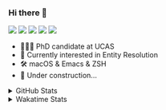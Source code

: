 ### Hi there 👋

[![](https://img.shields.io/badge/-Email-325180?logo=maildotru&logoColor=white&style=flat-square)](mailto:hi@wang.tianshu.me)
[![](https://img.shields.io/badge/-GitHub-black?logo=GitHub&style=flat-square)](https://github.com/tshu-w)
[![](https://img.shields.io/badge/-Telegram-26a5e4?labelColor=fafafa&logo=telegram&style=flat-square)](https://t.me/tshu_w) 
[![](https://img.shields.io/badge/-Twitter-1da1f2?logo=Twitter&logoColor=white&style=flat-square)](https://twitter.com/tshu_w)
[![](https://komarev.com/ghpvc/?username=tshu-w&color=blueviolet&style=flat-square)]()



- 🧑🏻‍🎓 PhD candidate at UCAS
- 🔭 Currently interested in Entity Resolution
- 🛠 macOS & Emacs & ZSH
- 🚧 Under construction...

<details>

<summary>GitHub Stats</summary>

![Tianshu's GitHub stats](https://github-readme-stats.vercel.app/api?username=tshu-w&show_icons=true&theme=buefy&count_private=true)
  
</details>


<details>
  <summary>Wakatime Stats</summary>

  Currently, files accessed by tramp cannot be tracked by wakatime, see https://github.com/wakatime/wakatime-mode/issues/27
  <br>
  
<!--START_SECTION:waka-->
![Code Time](http://img.shields.io/badge/Code%20Time-0%20secs-blue)

**I'm an Early 🐤** 

```text
🌞 Morning    53 commits     ███░░░░░░░░░░░░░░░░░░░░░░   14.4% 
🌆 Daytime    160 commits    ██████████░░░░░░░░░░░░░░░   43.48% 
🌃 Evening    151 commits    ██████████░░░░░░░░░░░░░░░   41.03% 
🌙 Night      4 commits      ░░░░░░░░░░░░░░░░░░░░░░░░░   1.09%

```
📅 **I'm Most Productive on Monday** 

```text
Monday       89 commits     ██████░░░░░░░░░░░░░░░░░░░   24.18% 
Tuesday      54 commits     ███░░░░░░░░░░░░░░░░░░░░░░   14.67% 
Wednesday    52 commits     ███░░░░░░░░░░░░░░░░░░░░░░   14.13% 
Thursday     46 commits     ███░░░░░░░░░░░░░░░░░░░░░░   12.5% 
Friday       43 commits     ███░░░░░░░░░░░░░░░░░░░░░░   11.68% 
Saturday     50 commits     ███░░░░░░░░░░░░░░░░░░░░░░   13.59% 
Sunday       34 commits     ██░░░░░░░░░░░░░░░░░░░░░░░   9.24%

```


📊 **This Week I Spent My Time On** 

```text
💬 Programming Languages: 
sh                       18 hrs 53 mins      ███████████████░░░░░░░░░░   59.93% 
Emacs Lisp               7 hrs 41 mins       ██████░░░░░░░░░░░░░░░░░░░   24.4% 
Org                      3 hrs 54 mins       ███░░░░░░░░░░░░░░░░░░░░░░   12.4% 
Other                    30 mins             ░░░░░░░░░░░░░░░░░░░░░░░░░   1.61% 
JSON                     17 mins             ░░░░░░░░░░░░░░░░░░░░░░░░░   0.91%

🔥 Editors: 
Zsh                      18 hrs 53 mins      ███████████████░░░░░░░░░░   59.93% 
Emacs                    12 hrs 37 mins      ██████████░░░░░░░░░░░░░░░   40.07%

🐱‍💻 Projects: 
Terminal                 8 hrs 16 mins       ██████░░░░░░░░░░░░░░░░░░░   26.25% 
emacs                    8 hrs 1 min         ██████░░░░░░░░░░░░░░░░░░░   25.44% 
universal-blocker        4 hrs 35 mins       ███░░░░░░░░░░░░░░░░░░░░░░   14.56% 
Unknown Project          4 hrs 3 mins        ███░░░░░░░░░░░░░░░░░░░░░░   12.86% 
ember                    3 hrs 13 mins       ██░░░░░░░░░░░░░░░░░░░░░░░   10.24%

💻 Operating System: 
Mac                      18 hrs 15 mins      ██████████████░░░░░░░░░░░   57.95% 
Linux                    13 hrs 15 mins      ██████████░░░░░░░░░░░░░░░   42.05%

```

**I Mostly Code in Python** 

```text
Python                   9 repos             ██████████░░░░░░░░░░░░░░░   42.86% 
HTML                     2 repos             ██░░░░░░░░░░░░░░░░░░░░░░░   9.52% 
Emacs Lisp               2 repos             ██░░░░░░░░░░░░░░░░░░░░░░░   9.52% 
JavaScript               2 repos             ██░░░░░░░░░░░░░░░░░░░░░░░   9.52% 
TeX                      2 repos             ██░░░░░░░░░░░░░░░░░░░░░░░   9.52%

```



 Last Updated on 25/05/2022 08:09:33 UTC
<!--END_SECTION:waka-->
</details>
